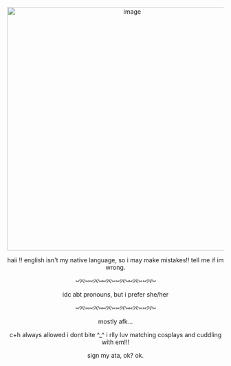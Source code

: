 <div align="center">
<img width="566" height="567" alt="image" src="https://github.com/user-attachments/assets/b8499d89-aa80-4c0e-b438-89be5a79c039" />
<p align="center">
haii !! english isn't my native language, so i may make mistakes!! tell me if im wrong.

⑅୨୧⑅*⑅୨୧⑅*⑅୨୧⑅*⑅୨୧⑅*⑅୨୧⑅*⑅୨୧⑅*

idc abt pronouns, but i prefer she/her

  ⑅୨୧⑅*⑅୨୧⑅*⑅୨୧⑅*⑅୨୧⑅*⑅୨୧⑅*⑅୨୧⑅*

mostly afk...
  
c+h always allowed i dont bite ^_^ i rlly luv matching cosplays and cuddling with em!!!

sign my ata, ok? ok.
